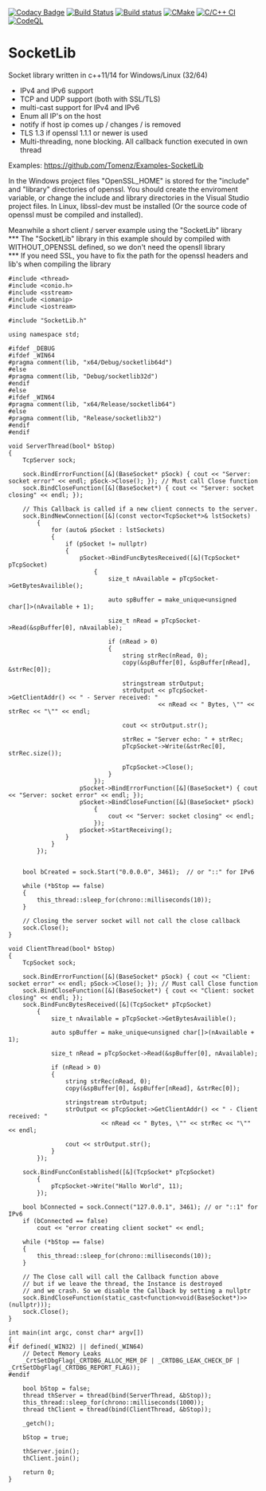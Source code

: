 [![Codacy Badge](https://app.codacy.com/project/badge/Grade/ad636ee5c24a4e8687fb43c4492f1188)](https://app.codacy.com/gh/Tomenz/SocketLib/dashboard?utm_source=gh&utm_medium=referral&utm_content=&utm_campaign=Badge_grade)
[![Build Status](https://travis-ci.org/Tomenz/SocketLib.svg?branch=master)](https://travis-ci.org/Tomenz/SocketLib)
[![Build status](https://ci.appveyor.com/api/projects/status/ed2el9dnaua20hqj?svg=true)](https://ci.appveyor.com/project/Tomenz/socketlib)
[![CMake](https://github.com/Tomenz/SocketLib/actions/workflows/cmake.yml/badge.svg)](https://github.com/Tomenz/SocketLib/actions/workflows/cmake.yml)
[![C/C++ CI](https://github.com/Tomenz/SocketLib/actions/workflows/c-cpp.yml/badge.svg)](https://github.com/Tomenz/SocketLib/actions/workflows/c-cpp.yml)
[![CodeQL](https://github.com/Tomenz/SocketLib/actions/workflows/codeql.yml/badge.svg)](https://github.com/Tomenz/SocketLib/actions/workflows/codeql.yml)

# SocketLib
Socket library written in c++11/14 for Windows/Linux (32/64)

- IPv4 and IPv6 support
- TCP and UDP support (both with SSL/TLS)
- multi-cast support for IPv4 and IPv6
- Enum all IP's on the host
- notify if host ip comes up / changes / is removed
- TLS 1.3 if openssl 1.1.1 or newer is used
- Multi-threading, none blocking. All callback function executed in own thread

Examples: https://github.com/Tomenz/Examples-SocketLib

In the Windows project files "OpenSSL_HOME" is stored for the "include" and "library" directories of openssl. You should create the enviroment variable, or change the include and library directories in the Visual Studio project files.
In Linux, libssl-dev must be installed (Or the source code of openssl must be compiled and installed).

Meanwhile a short client / server example using the "SocketLib" library<br>
*** The "SocketLib" library in this example should by compiled with WITHOUT_OPENSSL defined, so we don't need the opensll library<br>
*** If you need SSL, you have to fix the path for the openssl headers and lib's when compiling the library

```
#include <thread>
#include <conio.h>
#include <sstream>
#include <iomanip>
#include <iostream>

#include "SocketLib.h"

using namespace std;

#ifdef _DEBUG
#ifdef _WIN64
#pragma comment(lib, "x64/Debug/socketlib64d")
#else
#pragma comment(lib, "Debug/socketlib32d")
#endif
#else
#ifdef _WIN64
#pragma comment(lib, "x64/Release/socketlib64")
#else
#pragma comment(lib, "Release/socketlib32")
#endif
#endif

void ServerThread(bool* bStop)
{
    TcpServer sock;

    sock.BindErrorFunction([&](BaseSocket* pSock) { cout << "Server: socket error" << endl; pSock->Close(); }); // Must call Close function
    sock.BindCloseFunction([&](BaseSocket*) { cout << "Server: socket closing" << endl; });

    // This Callback is called if a new client connects to the server.
    sock.BindNewConnection([&](const vector<TcpSocket*>& lstSockets)
        {
            for (auto& pSocket : lstSockets)
            {
                if (pSocket != nullptr)
                {
                    pSocket->BindFuncBytesReceived([&](TcpSocket* pTcpSocket)
                        {
                            size_t nAvailable = pTcpSocket->GetBytesAvailible();

                            auto spBuffer = make_unique<unsigned char[]>(nAvailable + 1);

                            size_t nRead = pTcpSocket->Read(&spBuffer[0], nAvailable);

                            if (nRead > 0)
                            {
                                string strRec(nRead, 0);
                                copy(&spBuffer[0], &spBuffer[nRead], &strRec[0]);

                                stringstream strOutput;
                                strOutput << pTcpSocket->GetClientAddr() << " - Server received: "
                                          << nRead << " Bytes, \"" << strRec << "\"" << endl;

                                cout << strOutput.str();

                                strRec = "Server echo: " + strRec;
                                pTcpSocket->Write(&strRec[0], strRec.size());

                                pTcpSocket->Close();
                            }
                        });
                    pSocket->BindErrorFunction([&](BaseSocket*) { cout << "Server: socket error" << endl; });
                    pSocket->BindCloseFunction([&](BaseSocket* pSock)
                        {
                            cout << "Server: socket closing" << endl;
                        });
                    pSocket->StartReceiving();
                }
            }
        });


    bool bCreated = sock.Start("0.0.0.0", 3461);  // or "::" for IPv6

    while (*bStop == false)
    {
        this_thread::sleep_for(chrono::milliseconds(10));
    }

    // Closing the server socket will not call the close callback
    sock.Close();
}

void ClientThread(bool* bStop)
{
    TcpSocket sock;

    sock.BindErrorFunction([&](BaseSocket* pSock) { cout << "Client: socket error" << endl; pSock->Close(); }); // Must call Close function
    sock.BindCloseFunction([&](BaseSocket*) { cout << "Client: socket closing" << endl; });
    sock.BindFuncBytesReceived([&](TcpSocket* pTcpSocket)
        {
            size_t nAvailable = pTcpSocket->GetBytesAvailible();

            auto spBuffer = make_unique<unsigned char[]>(nAvailable + 1);

            size_t nRead = pTcpSocket->Read(&spBuffer[0], nAvailable);

            if (nRead > 0)
            {
                string strRec(nRead, 0);
                copy(&spBuffer[0], &spBuffer[nRead], &strRec[0]);

                stringstream strOutput;
                strOutput << pTcpSocket->GetClientAddr() << " - Client received: "
                          << nRead << " Bytes, \"" << strRec << "\"" << endl;

                cout << strOutput.str();
            }
        });

    sock.BindFuncConEstablished([&](TcpSocket* pTcpSocket)
        {
            pTcpSocket->Write("Hallo World", 11);
        });

    bool bConnected = sock.Connect("127.0.0.1", 3461); // or "::1" for IPv6
    if (bConnected == false)
        cout << "error creating client socket" << endl;

    while (*bStop == false)
    {
        this_thread::sleep_for(chrono::milliseconds(10));
    }

    // The Close call will call the Callback function above
    // but if we leave the thread, the Instance is destroyed
    // and we crash. So we disable the Callback by setting a nullptr
    sock.BindCloseFunction(static_cast<function<void(BaseSocket*)>>(nullptr)));
    sock.Close();
}

int main(int argc, const char* argv[])
{
#if defined(_WIN32) || defined(_WIN64)
    // Detect Memory Leaks
    _CrtSetDbgFlag(_CRTDBG_ALLOC_MEM_DF | _CRTDBG_LEAK_CHECK_DF | _CrtSetDbgFlag(_CRTDBG_REPORT_FLAG));
#endif

    bool bStop = false;
    thread thServer = thread(bind(ServerThread, &bStop));
    this_thread::sleep_for(chrono::milliseconds(1000));
    thread thClient = thread(bind(ClientThread, &bStop));

    _getch();

    bStop = true;

    thServer.join();
    thClient.join();

    return 0;
}
```

